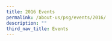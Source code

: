```yaml
---
title: 2016 Events
permalink: /about-us/psg/events/2016/
description: ""
third_nav_title: Events
---
```

